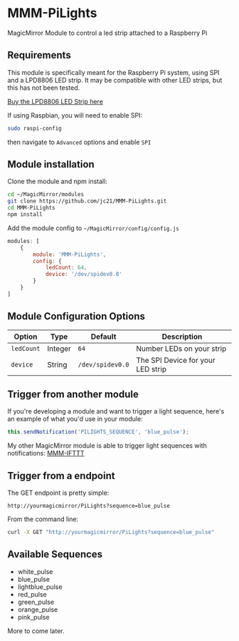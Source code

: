 # MMM-PiLights
MagicMirror Module to control a led strip attached to a Raspberry Pi


## Requirements

This module is specifically meant for the Raspberry Pi system, using SPI and a LPD8806
LED strip. It may be compatible with other LED strips, but this has not been tested.

[Buy the LPD8806 LED Strip here](https://www.adafruit.com/products/306)

If using Raspbian, you will need to enable SPI:

```bash
sudo raspi-config
```

then navigate to `Advanced` options and enable `SPI`


## Module installation

Clone the module and npm install:

```bash
cd ~/MagicMirror/modules
git clone https://github.com/jc21/MMM-PiLights.git
cd MMM-PiLights
npm install
```

Add the module config to `~/MagicMirror/config/config.js`

```javascript
modules: [
    {
        module: 'MMM-PiLights',
        config: {
            ledCount: 64,
            device: '/dev/spidev0.0'
        }
    }
]
```


## Module Configuration Options

<table width="100%">
    <thead>
        <tr>
            <th>Option</th>
            <th>Type</th>
            <th>Default</th>
            <th width="100%">Description</th>
        </tr>
    <thead>
    <tbody>
        <tr>
            <td><code>ledCount</code></td>
            <td>Integer</td>
            <td><code>64</code></td>
            <td>Number LEDs on your strip</td>
        </tr>
        <tr>
            <td><code>device</code></td>
            <td>String</td>
            <td><code>/dev/spidev0.0</code></td>
            <td>The SPI Device for your LED strip</td>
        </tr>
    </tbody>
</table>


## Trigger from another module

If you're developing a module and want to trigger a light sequence, here's an example of
what you'd use in your module:

```javascript
this.sendNotification('PILIGHTS_SEQUENCE', 'blue_pulse');
```

My other MagicMirror module is able to trigger light sequences with notifications:
[MMM-IFTTT](https://github.com/jc21/MMM-IFTTT)

## Trigger from a endpoint

The GET endpoint is pretty simple:

`http://yourmagicmirror/PiLights?sequence=blue_pulse`

From the command line:

```bash
curl -X GET "http://yourmagicmirror/PiLights?sequence=blue_pulse"
```

## Available Sequences

- white_pulse
- blue_pulse
- lightblue_pulse
- red_pulse
- green_pulse
- orange_pulse
- pink_pulse

More to come later.
